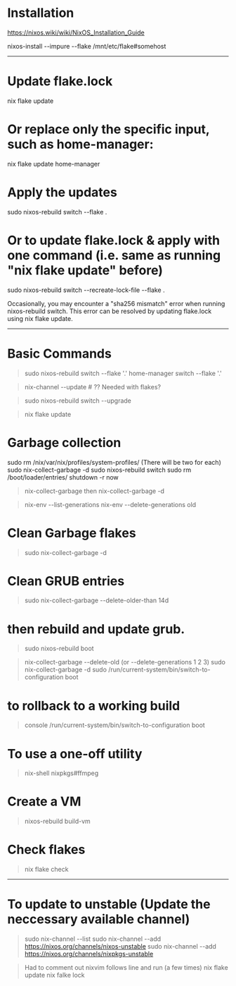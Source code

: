 # Installation
https://nixos.wiki/wiki/NixOS_Installation_Guide

nixos-install --impure --flake /mnt/etc/flake#somehost

------

# Update flake.lock
nix flake update

# Or replace only the specific input, such as home-manager:
nix flake update home-manager

# Apply the updates
sudo nixos-rebuild switch --flake .

# Or to update flake.lock & apply with one command (i.e. same as running "nix flake update" before)
sudo nixos-rebuild switch --recreate-lock-file --flake .

Occasionally, you may encounter a "sha256 mismatch" error when running
nixos-rebuild switch. This error can be resolved by updating flake.lock using nix flake update.

------

# Basic Commands
> sudo nixos-rebuild switch --flake '.'
> home-manager switch --flake '.'

> nix-channel --update      # ?? Needed with flakes?

> sudo nixos-rebuild switch --upgrade

> nix flake update


# Garbage collection
sudo rm /nix/var/nix/profiles/system-profiles/<entries> (There will be two for each)
sudo nix-collect-garbage -d
sudo nixos-rebuild switch
sudo rm /boot/loader/entries/<entry>
shutdown -r now

> nix-collect-garbage then nix-collect-garbage -d

> nix-env --list-generations
> nix-env --delete-generations old

# Clean Garbage flakes
> sudo nix-collect-garbage -d
# Clean GRUB entries
> sudo nix-collect-garbage --delete-older-than 14d
# then rebuild and update grub.
> sudo nixos-rebuild boot



> nix-collect-garbage --delete-old (or --delete-generations 1 2 3)
> sudo nix-collect-garbage -d
> sudo /run/current-system/bin/switch-to-configuration boot

# to rollback to a working build
> console /run/current-system/bin/switch-to-configuration boot

# To use a one-off utility
> nix-shell nixpkgs#ffmpeg

# Create a VM
> nixos-rebuild build-vm

# Check flakes
> nix flake check

----

# To update to unstable (Update the neccessary available channel)
> sudo nix-channel --list
> sudo nix-channel --add https://nixos.org/channels/nixos-unstable
> sudo nix-channel --add https://nixos.org/channels/nixpkgs-unstable

> Had to comment out nixvim follows line and run (a few times)
> nix flake update
> nix falke lock



